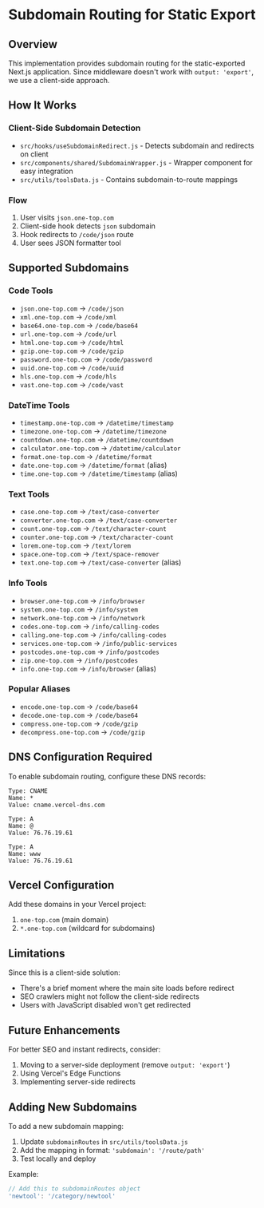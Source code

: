 # Subdomain Routing for Static Export

## Overview
This implementation provides subdomain routing for the static-exported Next.js application. Since middleware doesn't work with `output: 'export'`, we use a client-side approach.

## How It Works

### Client-Side Subdomain Detection
- `src/hooks/useSubdomainRedirect.js` - Detects subdomain and redirects on client
- `src/components/shared/SubdomainWrapper.js` - Wrapper component for easy integration
- `src/utils/toolsData.js` - Contains subdomain-to-route mappings

### Flow
1. User visits `json.one-top.com`
2. Client-side hook detects `json` subdomain
3. Hook redirects to `/code/json` route
4. User sees JSON formatter tool

## Supported Subdomains

### Code Tools
- `json.one-top.com` → `/code/json`
- `xml.one-top.com` → `/code/xml`
- `base64.one-top.com` → `/code/base64`
- `url.one-top.com` → `/code/url`
- `html.one-top.com` → `/code/html`
- `gzip.one-top.com` → `/code/gzip`
- `password.one-top.com` → `/code/password`
- `uuid.one-top.com` → `/code/uuid`
- `hls.one-top.com` → `/code/hls`
- `vast.one-top.com` → `/code/vast`

### DateTime Tools
- `timestamp.one-top.com` → `/datetime/timestamp`
- `timezone.one-top.com` → `/datetime/timezone`
- `countdown.one-top.com` → `/datetime/countdown`
- `calculator.one-top.com` → `/datetime/calculator`
- `format.one-top.com` → `/datetime/format`
- `date.one-top.com` → `/datetime/format` (alias)
- `time.one-top.com` → `/datetime/timestamp` (alias)

### Text Tools
- `case.one-top.com` → `/text/case-converter`
- `converter.one-top.com` → `/text/case-converter`
- `count.one-top.com` → `/text/character-count`
- `counter.one-top.com` → `/text/character-count`
- `lorem.one-top.com` → `/text/lorem`
- `space.one-top.com` → `/text/space-remover`
- `text.one-top.com` → `/text/case-converter` (alias)

### Info Tools
- `browser.one-top.com` → `/info/browser`
- `system.one-top.com` → `/info/system`
- `network.one-top.com` → `/info/network`
- `codes.one-top.com` → `/info/calling-codes`
- `calling.one-top.com` → `/info/calling-codes`
- `services.one-top.com` → `/info/public-services`
- `postcodes.one-top.com` → `/info/postcodes`
- `zip.one-top.com` → `/info/postcodes`
- `info.one-top.com` → `/info/browser` (alias)

### Popular Aliases
- `encode.one-top.com` → `/code/base64`
- `decode.one-top.com` → `/code/base64`
- `compress.one-top.com` → `/code/gzip`
- `decompress.one-top.com` → `/code/gzip`

## DNS Configuration Required

To enable subdomain routing, configure these DNS records:

```
Type: CNAME
Name: *
Value: cname.vercel-dns.com

Type: A  
Name: @
Value: 76.76.19.61

Type: A
Name: www  
Value: 76.76.19.61
```

## Vercel Configuration

Add these domains in your Vercel project:
1. `one-top.com` (main domain)
2. `*.one-top.com` (wildcard for subdomains)

## Limitations

Since this is a client-side solution:
- There's a brief moment where the main site loads before redirect
- SEO crawlers might not follow the client-side redirects
- Users with JavaScript disabled won't get redirected

## Future Enhancements

For better SEO and instant redirects, consider:
1. Moving to a server-side deployment (remove `output: 'export'`)
2. Using Vercel's Edge Functions
3. Implementing server-side redirects

## Adding New Subdomains

To add a new subdomain mapping:

1. Update `subdomainRoutes` in `src/utils/toolsData.js`
2. Add the mapping in format: `'subdomain': '/route/path'`
3. Test locally and deploy

Example:
```javascript
// Add this to subdomainRoutes object
'newtool': '/category/newtool'
```
